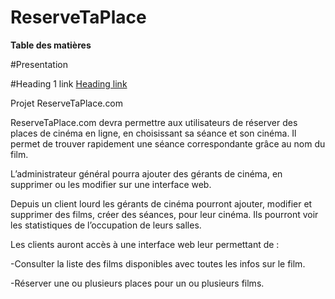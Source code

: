 # ReserveTaPlace

**Table des matières**

#Presentation

#Heading 1 link [Heading link](https://github.com/pandao/editor.md "Heading link")

Projet ReserveTaPlace.com 

ReserveTaPlace.com devra permettre aux utilisateurs de réserver des places de cinéma en ligne, en choisissant sa séance et son cinéma. Il permet de trouver rapidement une séance correspondante grâce au nom du film.

L’administrateur général pourra ajouter des gérants de cinéma, en supprimer ou les modifier sur une interface web.

Depuis un client lourd les gérants de cinéma pourront ajouter, modifier et supprimer des films, créer des séances, pour leur cinéma. Ils pourront voir les statistiques de l’occupation de leurs salles.

Les clients auront accès à une interface web leur permettant de :

-Consulter la liste des films disponibles avec toutes les infos sur le film.

-Réserver une ou plusieurs places pour un ou plusieurs films.



